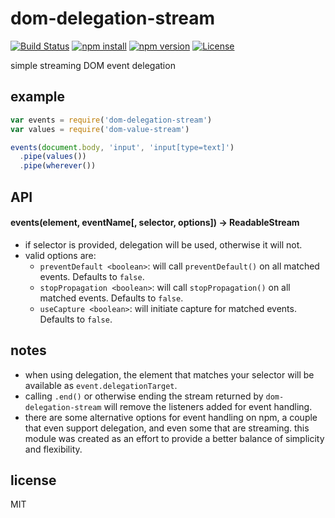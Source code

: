 # dom-delegation-stream

[![Build Status](https://img.shields.io/travis/jarofghosts/dom-delegation-stream.svg?style=flat-square)](https://travis-ci.org/jarofghosts/dom-delegation-stream)
[![npm install](https://img.shields.io/npm/dm/dom-delegation-stream.svg?style=flat-square)](https://www.npmjs.org/package/dom-delegation-stream)
[![npm version](https://img.shields.io/npm/v/dom-delegation-stream.svg?style=flat-square)](https://www.npmjs.org/package/dom-delegation-stream)
[![License](https://img.shields.io/npm/l/dom-delegation-stream.svg?style=flat-square)](https://github.com/jarofghosts/dom-delegation-stream/blob/master/LICENSE)

simple streaming DOM event delegation

## example

```javascript
var events = require('dom-delegation-stream')
var values = require('dom-value-stream')

events(document.body, 'input', 'input[type=text]')
  .pipe(values())
  .pipe(wherever())
```

## API

#### events(element, eventName[, selector, options]) -> ReadableStream

* if selector is provided, delegation will be used, otherwise it will not.
* valid options are:
  - `preventDefault <boolean>`: will call `preventDefault()` on all matched
  events. Defaults to `false`.
  - `stopPropagation <boolean>`: will call `stopPropagation()` on all matched
  events. Defaults to `false`.
  - `useCapture <boolean>`: will initiate capture for matched events. Defaults
  to `false`.

## notes

* when using delegation, the element that matches your selector will be
  available as `event.delegationTarget`.
* calling `.end()` or otherwise ending the stream returned by
  `dom-delegation-stream` will remove the listeners added for event handling.
* there are some alternative options for event handling on npm, a couple that
  even support delegation, and even some that are streaming. this module was
  created as an effort to provide a better balance of simplicity and
  flexibility.

## license

MIT
